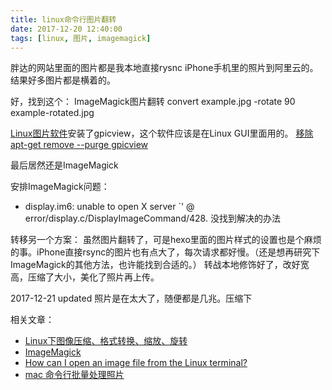 ```yaml
---
title: linux命令行图片翻转
date: 2017-12-20 12:40:00
tags: [linux, 图片, imagemagick]
---
```

胖达的网站里面的图片都是我本地直接rysnc iPhone手机里的照片到阿里云的。
结果好多图片都是横着的。

好，找到这个：
ImageMagick图片翻转
convert example.jpg -rotate 90 example-rotated.jpg

[Linux图片软件](https://linux.cn/article-21-1.html)安装了gpicview，这个软件应该是在Linux GUI里面用的。
[移除 apt-get remove --purge gpicview](http://blog.csdn.net/get_set/article/details/51276609)

最后居然还是ImageMagick

安排ImageMagick问题：
- display.im6: unable to open X server `' @ error/display.c/DisplayImageCommand/428. 没找到解决的办法

转移另一个方案：
虽然图片翻转了，可是hexo里面的图片样式的设置也是个麻烦的事。iPhone直接rsync的图片也有点大了，每次请求都好慢。（还是想再研究下ImageMagick的其他方法，也许能找到合适的。）
转战本地修饰好了，改好宽高，压缩了大小，美化了照片再上传。

2017-12-21 updated
照片是在太大了，随便都是几兆。压缩下

相关文章：
- [Linux下图像压缩、格式转换、缩放、旋转](http://blog.csdn.net/zrools/article/details/51347471)
- [ImageMagick](https://www.imagemagick.org/script/index.php)
- [How can I open an image file from the Linux terminal?](https://www.computerhope.com/issues/ch001720.htm)
- [mac 命令行批量处理照片](http://www.jianshu.com/p/05bdcbe320f6)